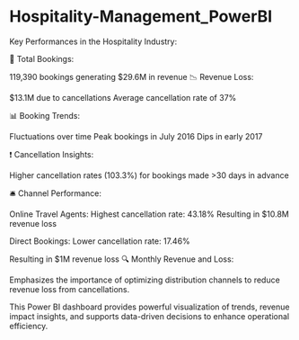 # Hospitality-Management_PowerBI

Key Performances in the Hospitality Industry:

💼 Total Bookings:

119,390 bookings generating $29.6M in revenue
📉 Revenue Loss:

$13.1M due to cancellations
Average cancellation rate of 37%

📊 Booking Trends:

Fluctuations over time
Peak bookings in July 2016
Dips in early 2017

❗ Cancellation Insights:

Higher cancellation rates (103.3%) for bookings made >30 days in advance

🛎️ Channel Performance:

Online Travel Agents:
Highest cancellation rate: 43.18%
Resulting in $10.8M revenue loss

Direct Bookings:
Lower cancellation rate: 17.46%

Resulting in $1M revenue loss
🔍 Monthly Revenue and Loss:

Emphasizes the importance of optimizing distribution channels to reduce revenue loss from cancellations.

This Power BI dashboard provides powerful visualization of trends, revenue impact insights, and supports data-driven decisions to enhance operational efficiency.

